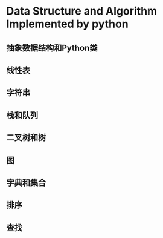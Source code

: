 # Data Structure and Algorithm Implemented by python

## 抽象数据结构和Python类

## 线性表

## 字符串

## 栈和队列

## 二叉树和树

## 图

## 字典和集合

## 排序

## 查找